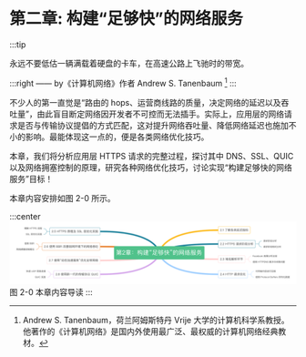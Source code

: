 # 第二章: 构建“足够快”的网络服务

:::tip <a/>

永远不要低估一辆满载着硬盘的卡车，在高速公路上飞驰时的带宽。

:::right
—— by《计算机网络》作者 Andrew S. Tanenbaum [^1]
:::

不少人的第一直觉是“路由的 hops、运营商线路的质量，决定网络的延迟以及吞吐量”，由此盲目断定网络因开发者不可控而无法插手。实际上，应用层的网络请求是否与传输协议提倡的方式匹配，这对提升网络吞吐量、降低网络延迟也施加不小的影响。最能体现这一点的，便是各类网络优化技巧。

本章，我们将分析应用层 HTTPS 请求的完整过程，探讨其中 DNS、SSL、QUIC 以及网络拥塞控制的原理，研究各种网络优化技巧，讨论实现“构建足够快的网络服务”目标！

本章内容安排如图 2-0 所示。

:::center
  ![](../assets/http-summary.png)<br/>
  图 2-0 本章内容导读
:::

[^1]: Andrew S. Tanenbaum，荷兰阿姆斯特丹 Vrije 大学的计算机科学系教授。他著作的《计算机网络》是国内外使用最广泛、最权威的计算机网络经典教材。